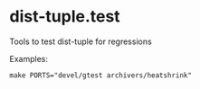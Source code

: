 # dist-tuple.test
Tools to test dist-tuple for regressions

Examples:
```
make PORTS="devel/gtest archivers/heatshrink"
```

